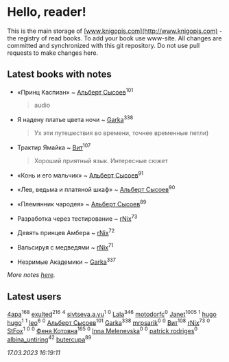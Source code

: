 # Hello, reader!
This is the main storage of [www.knigopis.com](http://www.knigopis.com) - the registry of read books.
To add your book use www-site. All changes are committed and synchronized with this git repository.
Do not use pull requests to make changes here.


## Latest books with notes
* «Принц Каспиан» ~ [Альберт Сысоев](users/474/47446642-vkontakte)<sup>101</sup>
    > audio

* Я надену платье цвета ночи ~ [Garka](users/115/115753719718250012620-google)<sup>338</sup>
    > Ух эти путешествия во времени, точнее временные петли)

* Трактир Ямайка ~ [Вит](users/300/300273923-vkontakte)<sup>107</sup>
    > Хороший приятный язык. Интересные сюжет

* «Конь и его мальчик» ~ [Альберт Сысоев](users/474/47446642-vkontakte)<sup>91</sup>

* «Лев, ведьма и платяной шкаф» ~ [Альберт Сысоев](users/474/47446642-vkontakte)<sup>90</sup>

* «Племянник чародея» ~ [Альберт Сысоев](users/474/47446642-vkontakte)<sup>89</sup>

* Разработка через тестирование ~ [rNix](users/227/22742452-yandex)<sup>73</sup>

* Девять принцев Амбера ~ [rNix](users/227/22742452-yandex)<sup>72</sup>

* Вальсируя с медведями ~ [rNix](users/227/22742452-yandex)<sup>71</sup>

* Незримые Академики ~ [Garka](users/115/115753719718250012620-google)<sup>337</sup>


_More notes [here](latest_books_with_notes.md)._


## Latest users
[4apa](users/117/117392596378069249667-google)<sup>168</sup> 
[exulted](users/100/100599204551896265722-google)<sup>216</sup> 
[](users/116/116049106351328726122-google)<sup>4</sup> 
[sivtseva.a.yu](users/595/595923033-yandex)<sup>1</sup> 
[](users/649/6492441105371634172-mailru)<sup>0</sup> 
[Lala](users/761/76187635-vkontakte)<sup>346</sup> 
[motodorfc](users/112/112780369475521902606-google)<sup>0</sup> 
[Janet](users/108/108113656204404967440-google)<sup>1005</sup> 
[](users/109/109363607816033953885-google)<sup>1</sup> 
[hugo hugo](users/352/3528984039845110263-mailru)<sup>1</sup> 
[](users/105/105063533945004840111-google)<sup>1</sup> 
[leo](users/106/106915386474260202605-google)<sup>6</sup> 
[](users/385/385759182-vkontakte)<sup>0</sup> 
[Альберт Сысоев](users/474/47446642-vkontakte)<sup>101</sup> 
[Garka](users/115/115753719718250012620-google)<sup>338</sup> 
[mrpsarik](users/386/38646651-vkontakte)<sup>0</sup> 
[](users/101/101763698186264086786-google)<sup>0</sup> 
[Вит](users/300/300273923-vkontakte)<sup>108</sup> 
[rNix](users/227/22742452-yandex)<sup>73</sup> 
[](users/114/114160762156279162391-google)<sup>0</sup> 
[StFox](users/108/10824953-yandex)<sup>1</sup> 
[](users/106/106790533996892216851-google)<sup>0</sup> 
[](users/510/510924341-yandex)<sup>0</sup> 
[Феня Котовна](users/109/109746193906459706720-google)<sup>165</sup> 
[](users/621/621837012-vkontakte)<sup>0</sup> 
[Inna Melenevska](users/117/117999800530044134590-google)<sup>0</sup> 
[](users/106/106350967836629952229-google)<sup>0</sup> 
[patrick rodriges](users/108/10887510343399463420-mailru)<sup>0</sup> 
[albina_untiring](users/257/2579695-vkontakte)<sup>42</sup> 
[butercupa](users/193/193697993-vkontakte)<sup>89</sup> 


_17.03.2023 16:19:11_
